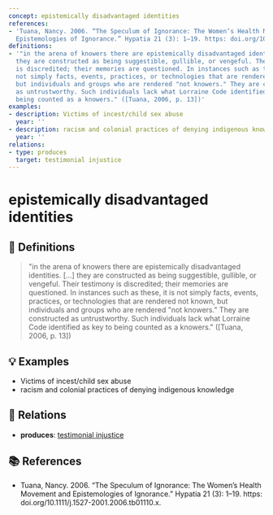 ```yaml
---
concept: epistemically disadvantaged identities
references:
- 'Tuana, Nancy. 2006. “The Speculum of Ignorance: The Women’s Health Movement and
  Epistemologies of Ignorance.” Hypatia 21 (3): 1–19. https: doi.org/10.1111/j.1527-2001.2006.tb01110.x.'
definitions:
- '"in the arena of knowers there are epistemically disadvantaged identities. [...]
  they are constructed as being suggestible, gullible, or vengeful. Their testimony
  is discredited; their memories are questioned. In instances such as these, it is
  not simply facts, events, practices, or technologies that are rendered not known,
  but individuals and groups who are rendered "not knowers." They are constructed
  as untrustworthy. Such individuals lack what Lorraine Code identified as key to
  being counted as a knowers." ([Tuana, 2006, p. 13])'
examples:
- description: Victims of incest/child sex abuse
  year: ''
- description: racism and colonial practices of denying indigenous knowledge
  year: ''
relations:
- type: produces
  target: testimonial injustice
---
```


# epistemically disadvantaged identities

## 📖 Definitions

> "in the arena of knowers there are epistemically disadvantaged identities. [...] they are constructed as being suggestible, gullible, or vengeful. Their testimony is discredited; their memories are questioned. In instances such as these, it is not simply facts, events, practices, or technologies that are rendered not known, but individuals and groups who are rendered "not knowers." They are constructed as untrustworthy. Such individuals lack what Lorraine Code identified as key to being counted as a knowers." ([Tuana, 2006, p. 13])

## 💡 Examples

- Victims of incest/child sex abuse
- racism and colonial practices of denying indigenous knowledge

## 🔗 Relations

- **produces**: [testimonial injustice](./testimonial-injustice.md)

## 📚 References

- Tuana, Nancy. 2006. “The Speculum of Ignorance: The Women’s Health Movement and Epistemologies of Ignorance.” Hypatia 21 (3): 1–19. https: doi.org/10.1111/j.1527-2001.2006.tb01110.x.
